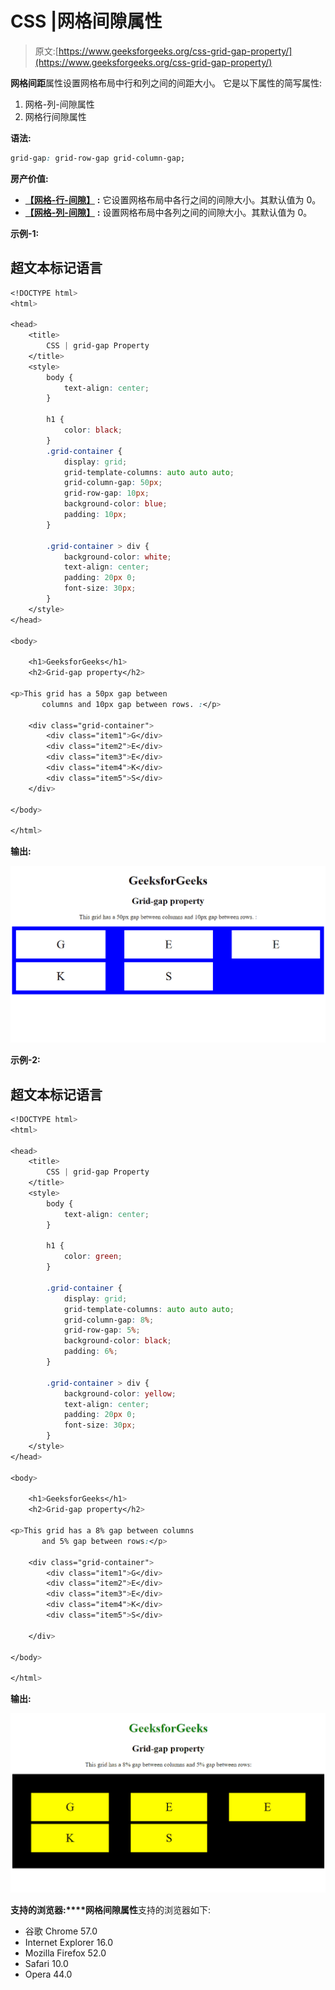 # CSS |网格间隙属性

> 原文:[https://www.geeksforgeeks.org/css-grid-gap-property/](https://www.geeksforgeeks.org/css-grid-gap-property/)

**网格间距**属性设置网格布局中行和列之间的间距大小。
它是以下属性的简写属性:

1.  网格-列-间隙属性
2.  网格行间隙属性

**语法:**

```css
grid-gap: grid-row-gap grid-column-gap;
```

**房产价值:**

*   [**【网格-行-间隙】**](https://contribute.geeksforgeeks.org/geek/css-grid-row-gap-property/) **:** 它设置网格布局中各行之间的间隙大小。其默认值为 0。
*   [**【网格-列-间隙】**](https://contribute.geeksforgeeks.org/geek/css-grid-column-gap-property) **:** 设置网格布局中各列之间的间隙大小。其默认值为 0。

**示例-1:**

## 超文本标记语言

```css
<!DOCTYPE html>
<html>

<head>
    <title>
        CSS | grid-gap Property
    </title>
    <style>
        body {
            text-align: center;
        }

        h1 {
            color: black;
        }
        .grid-container {
            display: grid;
            grid-template-columns: auto auto auto;
            grid-column-gap: 50px;
            grid-row-gap: 10px;
            background-color: blue;
            padding: 10px;
        }

        .grid-container > div {
            background-color: white;
            text-align: center;
            padding: 20px 0;
            font-size: 30px;
        }
    </style>
</head>

<body>

    <h1>GeeksforGeeks</h1>
    <h2>Grid-gap property</h2>

<p>This grid has a 50px gap between
       columns and 10px gap between rows. :</p>

    <div class="grid-container">
        <div class="item1">G</div>
        <div class="item2">E</div>
        <div class="item3">E</div>
        <div class="item4">K</div>
        <div class="item5">S</div>
    </div>

</body>

</html>
```

**输出:**

![](img/ca037f6136ffe934ebd5afaf10689c05.png)

**示例-2:**

## 超文本标记语言

```css
<!DOCTYPE html>
<html>

<head>
    <title>
        CSS | grid-gap Property
    </title>
    <style>
        body {
            text-align: center;
        }

        h1 {
            color: green;
        }

        .grid-container {
            display: grid;
            grid-template-columns: auto auto auto;
            grid-column-gap: 8%;
            grid-row-gap: 5%;
            background-color: black;
            padding: 6%;
        }

        .grid-container > div {
            background-color: yellow;
            text-align: center;
            padding: 20px 0;
            font-size: 30px;
        }
    </style>
</head>

<body>

    <h1>GeeksforGeeks</h1>
    <h2>Grid-gap property</h2>

<p>This grid has a 8% gap between columns
       and 5% gap between rows:</p>

    <div class="grid-container">
        <div class="item1">G</div>
        <div class="item2">E</div>
        <div class="item3">E</div>
        <div class="item4">K</div>
        <div class="item5">S</div>

    </div>

</body>

</html>
```

**输出:**

![](img/6fdc1167aaca92c2a42bd199c4d9fa17.png)

**支持的浏览器:****网格间隙属性**支持的浏览器如下:

*   谷歌 Chrome 57.0
*   Internet Explorer 16.0
*   Mozilla Firefox 52.0
*   Safari 10.0
*   Opera 44.0